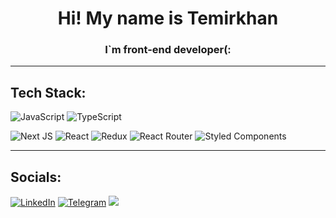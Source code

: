 <h1 align="center">Hi! My name is Temirkhan</h1>
<h3 align="center">I`m front-end developer(:</h3>

---
## Tech Stack:
![JavaScript](https://img.shields.io/badge/javascript-%23323330.svg?style=for-the-badge&logo=javascript&logoColor=%23F7DF1E)
![TypeScript](https://img.shields.io/badge/typescript-%23007ACC.svg?style=for-the-badge&logo=typescript&logoColor=white)

![Next JS](https://img.shields.io/badge/Next-black?style=for-the-badge&logo=next.js&logoColor=white)
![React](https://img.shields.io/badge/react-%2320232a.svg?style=for-the-badge&logo=react&logoColor=%2361DAFB)
![Redux](https://img.shields.io/badge/redux-%23593d88.svg?style=for-the-badge&logo=redux&logoColor=white)
![React Router](https://img.shields.io/badge/React_Router-CA4245?style=for-the-badge&logo=react-router&logoColor=white)
![Styled Components](https://img.shields.io/badge/styled--components-DB7093?style=for-the-badge&logo=styled-components&logoColor=white)

---
## Socials:
[![LinkedIn](https://img.shields.io/badge/LinkedIn-0077B5?style=for-the-badge&logo=linkedin&logoColor=white)](https://www.linkedin.com/in/temirkhan-bisenov-a42a381b4)
[![Telegram](https://img.shields.io/badge/Telegram-2CA5E0?style=for-the-badge&logo=telegram&logoColor=white)](https://t.me/TemirkhanBisenow)
<a href="mailto:temirhanmain@gmail.com"><img src="https://img.shields.io/badge/Gmail-D14836?style=for-the-badge&logo=gmail&logoColor=white"></a>
